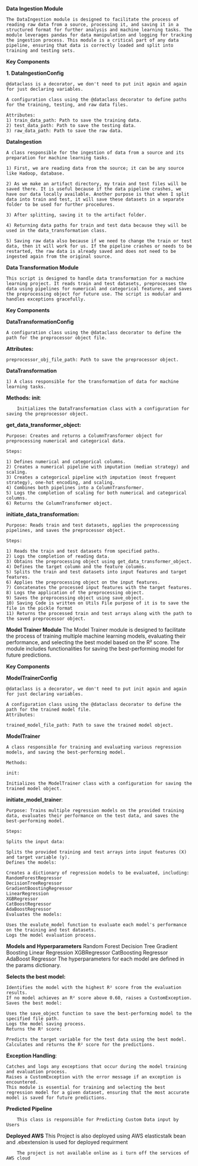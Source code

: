 **Data Ingestion Module**

    The DataIngestion module is designed to facilitate the process of reading raw data from a source, processing it, and saving it in a structured format for further analysis and machine learning tasks. The module leverages pandas for data manipulation and logging for tracking the ingestion process. This module is a critical part of any data pipeline, ensuring that data is correctly loaded and split into training and testing sets.

**Key Components**

**1. DataIngestionConfig**

    @dataclass is a decorator, we don't need to put init again and again for just declaring variables.

    A configuration class using the @dataclass decorator to define paths for the training, testing, and raw data files.

    Attributes:
    1) train_data_path: Path to save the training data.
    2) test_data_path: Path to save the testing data.
    3) raw_data_path: Path to save the raw data.

**DataIngestion**

    A class responsible for the ingestion of data from a source and its preparation for machine learning tasks.

    1) First, we are reading data from the source; it can be any source like Hadoop, database.

    2) As we make an artifact directory, my train and test files will be saved there. It is useful because if the data pipeline crashes, we have our data locally available. Another purpose is that when I split data into train and test, it will save these datasets in a separate folder to be used for further procedures.

    3) After splitting, saving it to the artifact folder.

    4) Returning data paths for train and test data because they will be used in the data_transformation class.

    5) Saving raw data also because if we need to change the train or test data, then it will work for us. If the pipeline crashes or needs to be restarted, the raw data is already saved and does not need to be ingested again from the original source.



**Data Transformation Module**

    This script is designed to handle data transformation for a machine learning project. It reads train and test datasets, preprocesses the data using pipelines for numerical and categorical features, and saves the preprocessing object for future use. The script is modular and handles exceptions gracefully.


**Key Components**

**DataTransformationConfig**

    A configuration class using the @dataclass decorator to define the path for the preprocessor object file.

**Attributes:**

    preprocessor_obj_file_path: Path to save the preprocessor object.

**DataTransformation**

    1) A class responsible for the transformation of data for machine learning tasks.

**Methods:**
    __init__:

        Initializes the DataTransformation class with a configuration for saving the preprocessor object.

**get_data_transformer_object:**

    Purpose: Creates and returns a ColumnTransformer object for preprocessing numerical and categorical data.
    
    Steps:
    
    1) Defines numerical and categorical columns.
    2) Creates a numerical pipeline with imputation (median strategy) and scaling.
    3) Creates a categorical pipeline with imputation (most frequent strategy), one-hot encoding, and scaling.
    4) Combines both pipelines into a ColumnTransformer.
    5) Logs the completion of scaling for both numerical and categorical columns.
    6) Returns the ColumnTransformer object.

**initiate_data_transformation:**

    Purpose: Reads train and test datasets, applies the preprocessing pipelines, and saves the preprocessor object.
    
    Steps:
    
    1) Reads the train and test datasets from specified paths.
    2) Logs the completion of reading data.
    3) Obtains the preprocessing object using get_data_transformer_object.
    4) Defines the target column and the feature columns.
    5) Splits the train and test datasets into input features and target features.
    6) Applies the preprocessing object on the input features.
    7) Concatenates the processed input features with the target features.
    8) Logs the application of the preprocessing object.
    9) Saves the preprocessing object using save_object.
    10) Saving Code is written on Utils File purpose of it is to save the file in the pickle format
    11) Returns the processed train and test arrays along with the path to the saved preprocessor object.


**Model Trainer Module**
        The Model Trainer module is designed to facilitate the process of training multiple machine learning models, evaluating their performance, and selecting the best model based on the R² score. The module includes functionalities for saving the best-performing model for future predictions.
    
**Key Components**

**ModelTrainerConfig**

    @dataclass is a decorator, we don't need to put init again and again for just declaring variables.

    A configuration class using the @dataclass decorator to define the path for the trained model file. 
    Attributes:

    trained_model_file_path: Path to save the trained model object.

**ModelTrainer**

    A class responsible for training and evaluating various regression models, and saving the best-performing model.

    Methods:

    init:

    Initializes the ModelTrainer class with a configuration for saving the trained model object.

**initiate_model_trainer**:

    Purpose: Trains multiple regression models on the provided training data, evaluates their performance on the test data, and saves the best-performing model.

    Steps:

    Splits the input data:

    Splits the provided training and test arrays into input features (X) and target variable (y).
    Defines the models:

    Creates a dictionary of regression models to be evaluated, including:
    RandomForestRegressor
    DecisionTreeRegressor
    GradientBoostingRegressor
    LinearRegression
    XGBRegressor
    CatBoostRegressor
    AdaBoostRegressor
    Evaluates the models:

    Uses the evalute_model function to evaluate each model's performance on the training and test datasets.
    Logs the model evaluation process.

**Models and Hyperparameters**
    Random Forest
    Decision Tree
    Gradient Boosting
    Linear Regression
    XGBRegressor
    CatBoosting Regressor
    AdaBoost Regressor
    The hyperparameters for each model are defined in the params dictionary.

**Selects the best model:**

    Identifies the model with the highest R² score from the evaluation results.
    If no model achieves an R² score above 0.60, raises a CustomException.
    Saves the best model:

    Uses the save_object function to save the best-performing model to the specified file path.
    Logs the model saving process.
    Returns the R² score:

    Predicts the target variable for the test data using the best model.
    Calculates and returns the R² score for the predictions.
**Exception Handling**:

    Catches and logs any exceptions that occur during the model training and evaluation process.
    Raises a CustomException with the error message if an exception is encountered.
    This module is essential for training and selecting the best regression model for a given dataset, ensuring that the most accurate model is saved for future predictions. 


**Predicted Pipeline**

        This class is responsible for Predicting Custom Data input by Users  

**Deployed AWS**
        This Project is also deployed using AWS elasticstalk bean and .ebextension is used for deployed requirment

        The project is not available online as i turn off the services of AWS cloud
